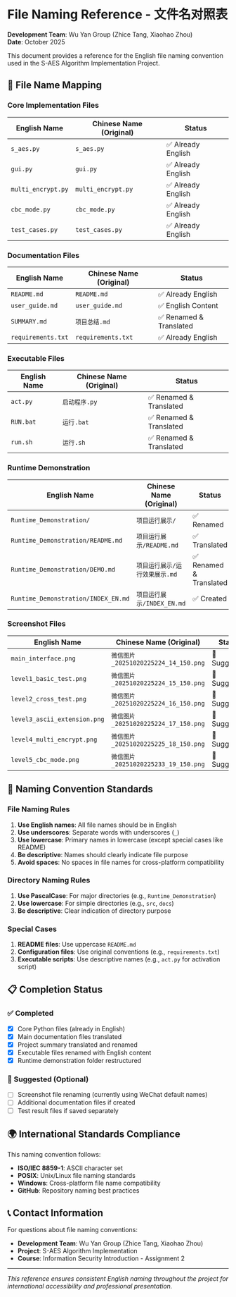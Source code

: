 # File Naming Reference - 文件名对照表

**Development Team**: Wu Yan Group (Zhice Tang, Xiaohao Zhou)  
**Date**: October 2025

This document provides a reference for the English file naming convention used in the S-AES Algorithm Implementation Project.

## 📁 File Name Mapping

### Core Implementation Files
| English Name | Chinese Name (Original) | Status |
|--------------|------------------------|--------|
| `s_aes.py` | `s_aes.py` | ✅ Already English |
| `gui.py` | `gui.py` | ✅ Already English |
| `multi_encrypt.py` | `multi_encrypt.py` | ✅ Already English |
| `cbc_mode.py` | `cbc_mode.py` | ✅ Already English |
| `test_cases.py` | `test_cases.py` | ✅ Already English |

### Documentation Files
| English Name | Chinese Name (Original) | Status |
|--------------|------------------------|--------|
| `README.md` | `README.md` | ✅ Already English |
| `user_guide.md` | `user_guide.md` | ✅ English Content |
| `SUMMARY.md` | `项目总结.md` | ✅ Renamed & Translated |
| `requirements.txt` | `requirements.txt` | ✅ Already English |

### Executable Files
| English Name | Chinese Name (Original) | Status |
|--------------|------------------------|--------|
| `act.py` | `启动程序.py` | ✅ Renamed & Translated |
| `RUN.bat` | `运行.bat` | ✅ Renamed & Translated |
| `run.sh` | `运行.sh` | ✅ Renamed & Translated |

### Runtime Demonstration
| English Name | Chinese Name (Original) | Status |
|--------------|------------------------|--------|
| `Runtime_Demonstration/` | `项目运行展示/` | ✅ Renamed |
| `Runtime_Demonstration/README.md` | `项目运行展示/README.md` | ✅ Translated |
| `Runtime_Demonstration/DEMO.md` | `项目运行展示/运行效果展示.md` | ✅ Renamed & Translated |
| `Runtime_Demonstration/INDEX_EN.md` | `项目运行展示/INDEX_EN.md` | ✅ Created |

### Screenshot Files
| English Name | Chinese Name (Original) | Status |
|--------------|------------------------|--------|
| `main_interface.png` | `微信图片_20251020225224_14_150.png` | 📝 Suggested |
| `level1_basic_test.png` | `微信图片_20251020225224_15_150.png` | 📝 Suggested |
| `level2_cross_test.png` | `微信图片_20251020225224_16_150.png` | 📝 Suggested |
| `level3_ascii_extension.png` | `微信图片_20251020225224_17_150.png` | 📝 Suggested |
| `level4_multi_encrypt.png` | `微信图片_20251020225225_18_150.png` | 📝 Suggested |
| `level5_cbc_mode.png` | `微信图片_20251020225233_19_150.png` | 📝 Suggested |

## 🎯 Naming Convention Standards

### File Naming Rules
1. **Use English names**: All file names should be in English
2. **Use underscores**: Separate words with underscores (`_`)
3. **Use lowercase**: Primary names in lowercase (except special cases like README)
4. **Be descriptive**: Names should clearly indicate file purpose
5. **Avoid spaces**: No spaces in file names for cross-platform compatibility

### Directory Naming Rules
1. **Use PascalCase**: For major directories (e.g., `Runtime_Demonstration`)
2. **Use lowercase**: For simple directories (e.g., `src`, `docs`)
3. **Be descriptive**: Clear indication of directory purpose

### Special Cases
1. **README files**: Use uppercase `README.md`
2. **Configuration files**: Use original conventions (e.g., `requirements.txt`)
3. **Executable scripts**: Use descriptive names (e.g., `act.py` for activation script)

## 📋 Completion Status

### ✅ Completed
- [x] Core Python files (already in English)
- [x] Main documentation files translated
- [x] Project summary translated and renamed
- [x] Executable files renamed with English content
- [x] Runtime demonstration folder restructured

### 📝 Suggested (Optional)
- [ ] Screenshot file renaming (currently using WeChat default names)
- [ ] Additional documentation files if created
- [ ] Test result files if saved separately

## 🌍 International Standards Compliance

This naming convention follows:
- **ISO/IEC 8859-1**: ASCII character set
- **POSIX**: Unix/Linux file naming standards
- **Windows**: Cross-platform file name compatibility
- **GitHub**: Repository naming best practices

## 📞 Contact Information

For questions about file naming conventions:
- **Development Team**: Wu Yan Group (Zhice Tang, Xiaohao Zhou)
- **Project**: S-AES Algorithm Implementation
- **Course**: Information Security Introduction - Assignment 2

---

*This reference ensures consistent English naming throughout the project for international accessibility and professional presentation.*
